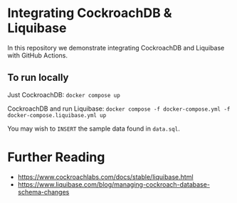 # Integrating CockroachDB & Liquibase
In this repository we demonstrate integrating CockroachDB and Liquibase with GitHub Actions.

## To run locally

Just CockroachDB: `docker compose up`

CockroachDB and run Liquibase: `docker compose -f docker-compose.yml -f docker-compose.liquibase.yml up`

You may wish to `INSERT` the sample data found in `data.sql`.

# Further Reading
- https://www.cockroachlabs.com/docs/stable/liquibase.html
- https://www.liquibase.com/blog/managing-cockroach-database-schema-changes
